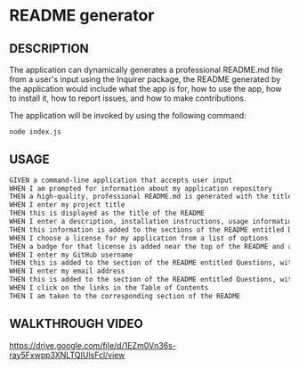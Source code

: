 # README generator

## DESCRIPTION
The application can dynamically generates a professional README.md file from a user's input using the Inquirer package, the README generated by the application would include what the app is for, how to use the app, how to install it, how to report issues, and how to make contributions.  

The application will be invoked by using the following command:  

```bash
node index.js
```




## USAGE
```md
GIVEN a command-line application that accepts user input
WHEN I am prompted for information about my application repository
THEN a high-quality, professional README.md is generated with the title of my project and sections entitled Description, Table of Contents, Installation, Usage, License, Contributing, Tests, and Questions
WHEN I enter my project title
THEN this is displayed as the title of the README
WHEN I enter a description, installation instructions, usage information, contribution guidelines, and test instructions
THEN this information is added to the sections of the README entitled Description, Installation, Usage, Contributing, and Tests
WHEN I choose a license for my application from a list of options
THEN a badge for that license is added near the top of the README and a notice is added to the section of the README entitled License that explains which license the application is covered under
WHEN I enter my GitHub username
THEN this is added to the section of the README entitled Questions, with a link to my GitHub profile
WHEN I enter my email address
THEN this is added to the section of the README entitled Questions, with instructions on how to reach me with additional questions
WHEN I click on the links in the Table of Contents
THEN I am taken to the corresponding section of the README
```
## WALKTHROUGH VIDEO

https://drive.google.com/file/d/1EZm0Vn36s-ray5Fxwpp3XNLTQIUlsFcl/view
